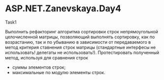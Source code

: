 # ASP.NET.Zanevskaya.Day4

Task1

Выполнить рефакторинг алгоритма сортировки строк непрямоугольной целочисленной матрицы, 
позволяющий выполнять сортировку, как по возрастанию, 
так и по убыванию в зависимости от передаваемого в метод критерия ставнения строк матрицы 
(стандартные интерфесы не использовать! делегаты не использовать!). 
Протестировать полученный метод, используя для сравнения строк
- суммы элементов строк;
- максимальные по модулю элементы строк.
